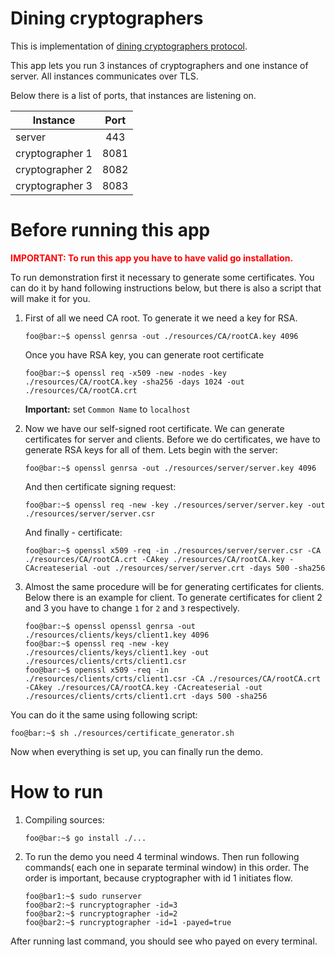 # Dining cryptographers

This is implementation of [dining cryptographers protocol](https://en.wikipedia.org/wiki/Dining_cryptographers_problem).

This app lets you run 3 instances of cryptographers and one instance of server. 
All instances communicates over TLS. 

Below there is a list of ports, that instances are listening on.

| Instance        | Port          | 
| --------------- |:-------------:|
| server          |  443          | 
| cryptographer 1 | 8081          | 
| cryptographer 2 | 8082          | 
| cryptographer 3 | 8083          | 

# Before running this app

<span style="color:red">**IMPORTANT: To run this app you have to have valid go installation.**</span>

To run demonstration first it necessary to generate some certificates. You can do it by hand following instructions below,
but there is also a script that will make it for you. 
1. First of all we need CA root. To generate it we need a key for RSA.
    ```console
    foo@bar:~$ openssl genrsa -out ./resources/CA/rootCA.key 4096
    ```
    Once you have RSA key, you can generate root certificate
    ```console
    foo@bar:~$ openssl req -x509 -new -nodes -key ./resources/CA/rootCA.key -sha256 -days 1024 -out ./resources/CA/rootCA.crt
    ```
    __Important:__ set `Common Name` to `localhost` 
    
2. Now we have our self-signed root certificate. We can generate certificates for server and clients.
    Before we do certificates, we have to generate RSA keys for all of them. Lets begin with the server:
    ```console
    foo@bar:~$ openssl genrsa -out ./resources/server/server.key 4096
    ```
    And then certificate signing request: 
    ```console
    foo@bar:~$ openssl req -new -key ./resources/server/server.key -out ./resources/server/server.csr
    ```
    And finally - certificate:
    ```console
    foo@bar:~$ openssl x509 -req -in ./resources/server/server.csr -CA ./resources/CA/rootCA.crt -CAkey ./resources/CA/rootCA.key -CAcreateserial -out ./resources/server/server.crt -days 500 -sha256
    ```
    
3. Almost the same procedure will be for generating certificates for clients. Below there is an example for client.
    To generate certificates for client 2 and 3 you have to change `1` for `2` and `3` respectively.
    ```console
    foo@bar:~$ openssl openssl genrsa -out ./resources/clients/keys/client1.key 4096
    foo@bar:~$ openssl req -new -key ./resources/clients/keys/client1.key -out ./resources/clients/crts/client1.csr
    foo@bar:~$ openssl x509 -req -in ./resources/clients/crts/client1.csr -CA ./resources/CA/rootCA.crt -CAkey ./resources/CA/rootCA.key -CAcreateserial -out ./resources/clients/crts/client1.crt -days 500 -sha256
    ```

You can do it the same using following script: 
```console
foo@bar:~$ sh ./resources/certificate_generator.sh
```
Now when everything is set up, you can finally run the demo.

# How to run

1. Compiling sources:
    ```console
    foo@bar:~$ go install ./...
    ```
2. To run the demo you need 4 terminal windows. Then run following commands( each one in separate terminal window) in this order.
The order is important, because cryptographer with id 1 initiates flow. 
    ```console
    foo@bar1:~$ sudo runserver 
    foo@bar2:~$ runcryptographer -id=3 
    foo@bar2:~$ runcryptographer -id=2 
    foo@bar2:~$ runcryptographer -id=1 -payed=true 
    ```
    
After running last command, you should see who payed on every terminal. 